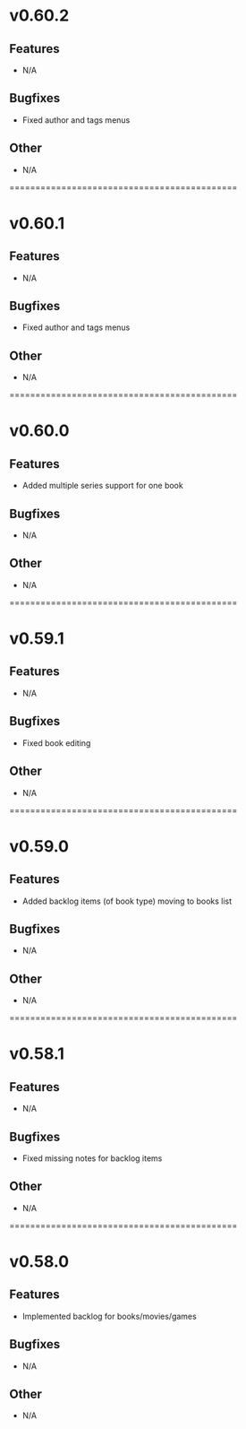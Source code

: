 # v0.60.2

## Features

 - N/A

## Bugfixes

 - Fixed author and tags menus

## Other

 - N/A

============================================
# v0.60.1

## Features

 - N/A

## Bugfixes

 - Fixed author and tags menus

## Other

 - N/A

============================================
# v0.60.0

## Features

 - Added multiple series support for one book

## Bugfixes

 - N/A

## Other

 - N/A

============================================
# v0.59.1

## Features

 - N/A

## Bugfixes

 - Fixed book editing

## Other

 - N/A

============================================
# v0.59.0

## Features

 - Added backlog items (of book type) moving to books list

## Bugfixes

 - N/A

## Other

 - N/A

============================================
# v0.58.1

## Features

 - N/A

## Bugfixes

 - Fixed missing notes for backlog items

## Other

 - N/A

============================================
# v0.58.0

## Features

 - Implemented backlog for books/movies/games

## Bugfixes

 - N/A

## Other

 - N/A
